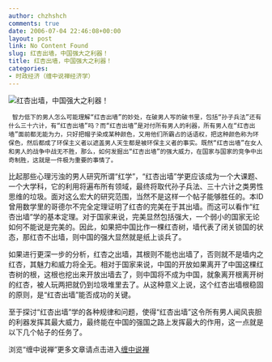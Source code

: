 ```yaml
---
author: chzhshch
comments: true
date: 2006-07-04 22:46:08+00:00
layout: post
link: No Content Found
slug: 红杏出墙，中国强大之利器！
title: 红杏出墙，中国强大之利器！
categories:
- 时政经济（缠中说禅经济学）
---
```


			

                                                                    

![红杏出墙，中国强大之利器！](http://simg.sinajs.cn/blog7style/images/common/sg_trans.gif)

                                                                   

     智力低下的男人怎么可能理解“红杏出墙”的妙处，在破男人写的破书里，包括“孙子兵法”还有什么三十六计，有“红杏出墙”吗？而“红杏出墙”是对付所有男人的利器，所有男人在“红杏出墙”面前都无能为力，只好把帽子染成某种颜色，又用他们所霸占的话语权，把这种颜色称为环保色，然后都成了环保主义者以遮盖男人天生都是被环保主义者的事实。既然“红杏出墙”在女人和男人的战争中战无不胜，那么，如何发掘出“红杏出墙”的强大威力，在国家与国家的竞争中出奇制胜，这就是一件极为重要的事情了。

  比起那些心理污浊的男人研究所谓“红学”，“红杏出墙”学更应该成为一个大课题、一个大学科，它的利用将遍布所有领域，最终将取代孙子兵法、三十六计之类男性思维的垃圾。面对这么宏大的研究范围，当然不是这样一个帖子能够胜任的。本ID曾用数学里的哥德尔不完全定理证明了红杏的完美在于其出墙。而这可以看作“红杏出墙”学的基本定理。对于国家来说，完美显然包括强大，一个弱小的国家无论如何不能说是完美的。因此，如果把中国比作一棵红杏树，墙代表了闭关锁国的状态，那红杏不出墙，则中国的强大显然就是纸上谈兵了。

  如果进行更深一步的分析，红杏之出墙，其根则不能也出墙了，否则就不是墙内之红杏，其魅力和威力将全无。相对于国家来说，中国的开放如果离开了中国这棵红杏树的根，这根也挖出来开放出墙去了，则中国将不成为中国，就象离开根离开树的红杏，被人玩两把就仍到垃圾堆里去了。从这种意义上说，这个红杏出墙根稳固的原则，是“红杏出墙”能否成功的关键。

  至于探讨“红杏出墙”学的各种规律和问题，使得“红杏出墙”这令所有男人闻风丧胆的利器发挥其最大威力，最终能在中国的强国之路上发挥最大的作用，这一点就是以下几个帖子的任务了。

浏览“缠中说禅”更多文章请点击进入[缠中说禅](http://blog.sina.com.cn/m/chzhshch)
